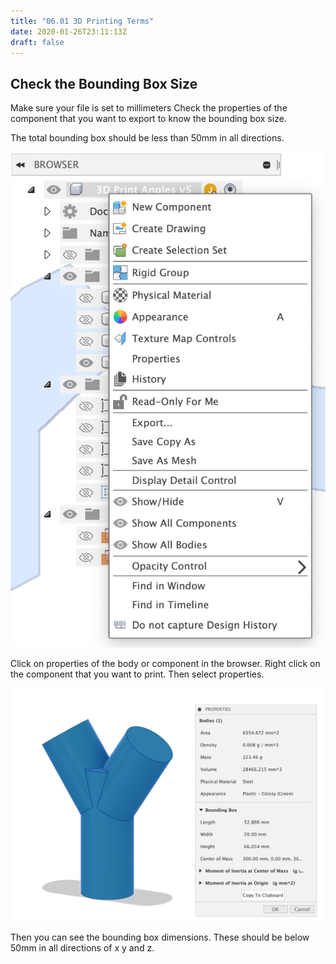 ```yaml
---
title: "06.01 3D Printing Terms"
date: 2020-01-26T23:11:13Z
draft: false
---
```


## Check the Bounding Box Size

Make sure your file is set to millimeters Check the properties of the component that you want to export to know the bounding box size.

The total bounding box should be less than 50mm in all directions.

![Fusion 360 Properties Browser](2022-Fusion-360-Properties-Browser.png)

Click on properties of the body or component in the browser. Right click on the component that you want to print. Then select properties.

![Fusion 360 Bounding Box](2022-Fusion-360-Bounding-Box.png)

Then you can see the bounding box dimensions. These should be below 50mm in all directions of x y and z.
